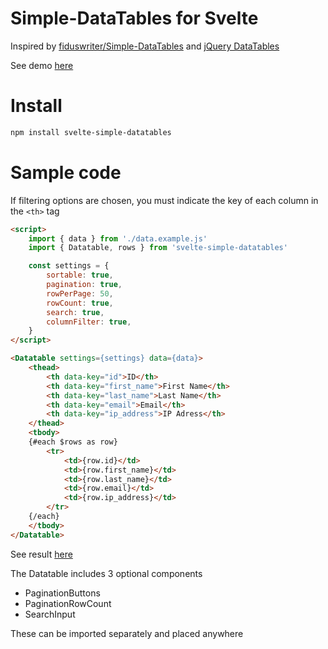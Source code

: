 # Simple-DataTables for Svelte

Inspired by [fiduswriter/Simple-DataTables](https://github.com/fiduswriter/Simple-DataTables)
and [jQuery DataTables](https://datatables.net/)

See demo [here](https://geoflux.io/vincjo/svelte-simple-datatables)

# Install
````apache
npm install svelte-simple-datatables
````

# Sample code
If filtering options are chosen,
 you must indicate the key of each column in the `<th>` tag
````html
<script>
    import { data } from './data.example.js'  
    import { Datatable, rows } from 'svelte-simple-datatables'

    const settings = {
        sortable: true,
        pagination: true,
        rowPerPage: 50,
        rowCount: true,
        search: true,
        columnFilter: true,
    }
</script>

<Datatable settings={settings} data={data}>
    <thead>
        <th data-key="id">ID</th>
        <th data-key="first_name">First Name</th>
        <th data-key="last_name">Last Name</th>
        <th data-key="email">Email</th>
        <th data-key="ip_address">IP Adress</th>
    </thead>
    <tbody>
    {#each $rows as row}
        <tr>
            <td>{row.id}</td>
            <td>{row.first_name}</td>
            <td>{row.last_name}</td>
            <td>{row.email}</td>
            <td>{row.ip_address}</td>
        </tr>
    {/each}
    </tbody>
</Datatable>
````
See result [here](https://geoflux.io/vincjo/svelte-simple-datatables) 

The Datatable includes 3 optional components
- PaginationButtons
- PaginationRowCount
- SearchInput

These can be imported separately and placed anywhere


